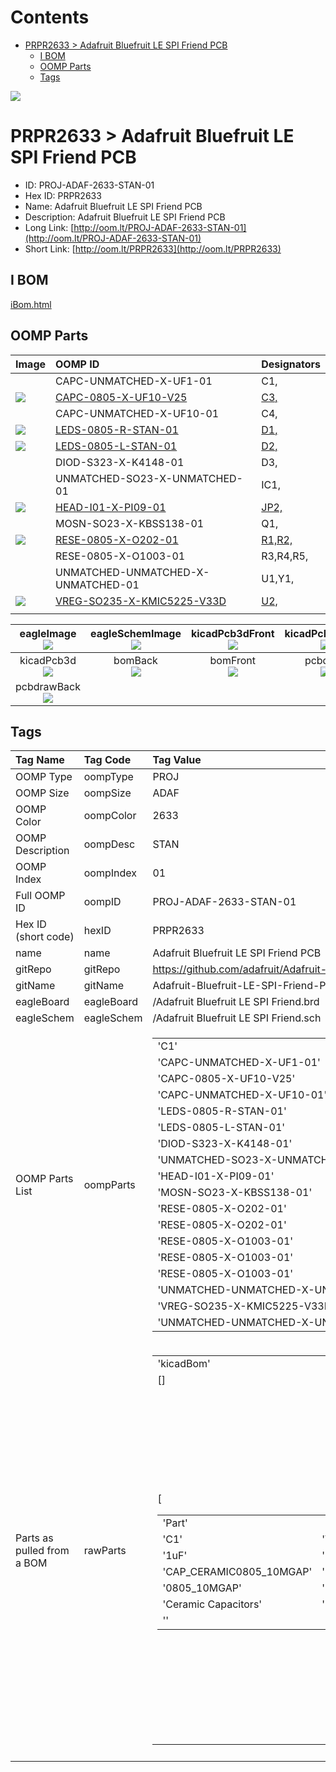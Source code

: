 



Contents
========

* [PRPR2633 > Adafruit Bluefruit LE SPI Friend PCB](#prpr2633--adafruit-bluefruit-le-spi-friend-pcb)
	* [I BOM](#i-bom)
	* [OOMP Parts](#oomp-parts)
	* [Tags](#tags)
  
![][im]
# PRPR2633 > Adafruit Bluefruit LE SPI Friend PCB

- ID: PROJ-ADAF-2633-STAN-01
- Hex ID: PRPR2633
- Name: Adafruit Bluefruit LE SPI Friend PCB
- Description: Adafruit Bluefruit LE SPI Friend PCB
- Long Link: [http://oom.lt/PROJ-ADAF-2633-STAN-01](http://oom.lt/PROJ-ADAF-2633-STAN-01)
- Short Link: [http://oom.lt/PRPR2633](http://oom.lt/PRPR2633)

## I BOM
  
[iBom.html](https://htmlpreview.github.io/?https://github.com/oomlout/oomlout_OOMP_projects/blob/main/PROJ/ADAF/2633/STAN/01ibom.html)
## OOMP Parts
  

|Image|OOMP ID|Designators|
| :--- | :--- | :--- |
|![]()|CAPC-UNMATCHED-X-UF1-01|C1,|
|[![](https://raw.githubusercontent.com/oomlout/oomlout_OOMP_parts_V2/CAPC/0805/X/UF10/V25/main/image_140.jpg)](https://github.com/oomlout/oomlout_OOMP_parts_V2/CAPC/0805/X/UF10/V25/tree/main/)|[CAPC-0805-X-UF10-V25](https://github.com/oomlout/oomlout_OOMP_parts_V2/CAPC/0805/X/UF10/V25/tree/main/)|[C3,](https://github.com/oomlout/oomlout_OOMP_parts_V2/CAPC/0805/X/UF10/V25/tree/main/)|
|![]()|CAPC-UNMATCHED-X-UF10-01|C4,|
|[![](https://raw.githubusercontent.com/oomlout/oomlout_OOMP_parts_V2/LEDS/0805/R/STAN/01/main/image_140.jpg)](https://github.com/oomlout/oomlout_OOMP_parts_V2/LEDS/0805/R/STAN/01/tree/main/)|[LEDS-0805-R-STAN-01](https://github.com/oomlout/oomlout_OOMP_parts_V2/LEDS/0805/R/STAN/01/tree/main/)|[D1,](https://github.com/oomlout/oomlout_OOMP_parts_V2/LEDS/0805/R/STAN/01/tree/main/)|
|[![](https://raw.githubusercontent.com/oomlout/oomlout_OOMP_parts_V2/LEDS/0805/L/STAN/01/main/image_140.jpg)](https://github.com/oomlout/oomlout_OOMP_parts_V2/LEDS/0805/L/STAN/01/tree/main/)|[LEDS-0805-L-STAN-01](https://github.com/oomlout/oomlout_OOMP_parts_V2/LEDS/0805/L/STAN/01/tree/main/)|[D2,](https://github.com/oomlout/oomlout_OOMP_parts_V2/LEDS/0805/L/STAN/01/tree/main/)|
|![]()|DIOD-S323-X-K4148-01|D3,|
|![]()|UNMATCHED-SO23-X-UNMATCHED-01|IC1,|
|[![](https://raw.githubusercontent.com/oomlout/oomlout_OOMP_parts_V2/HEAD/I01/X/PI09/01/main/image_140.jpg)](https://github.com/oomlout/oomlout_OOMP_parts_V2/HEAD/I01/X/PI09/01/tree/main/)|[HEAD-I01-X-PI09-01](https://github.com/oomlout/oomlout_OOMP_parts_V2/HEAD/I01/X/PI09/01/tree/main/)|[JP2,](https://github.com/oomlout/oomlout_OOMP_parts_V2/HEAD/I01/X/PI09/01/tree/main/)|
|![]()|MOSN-SO23-X-KBSS138-01|Q1,|
|[![](https://raw.githubusercontent.com/oomlout/oomlout_OOMP_parts_V2/RESE/0805/X/O202/01/main/image_140.jpg)](https://github.com/oomlout/oomlout_OOMP_parts_V2/RESE/0805/X/O202/01/tree/main/)|[RESE-0805-X-O202-01](https://github.com/oomlout/oomlout_OOMP_parts_V2/RESE/0805/X/O202/01/tree/main/)|[R1,R2,](https://github.com/oomlout/oomlout_OOMP_parts_V2/RESE/0805/X/O202/01/tree/main/)|
|![]()|RESE-0805-X-O1003-01|R3,R4,R5,|
|![]()|UNMATCHED-UNMATCHED-X-UNMATCHED-01|U1,Y1,|
|[![](https://raw.githubusercontent.com/oomlout/oomlout_OOMP_parts_V2/VREG/SO235/X/KMIC5225/V33D/main/image_140.jpg)](https://github.com/oomlout/oomlout_OOMP_parts_V2/VREG/SO235/X/KMIC5225/V33D/tree/main/)|[VREG-SO235-X-KMIC5225-V33D](https://github.com/oomlout/oomlout_OOMP_parts_V2/VREG/SO235/X/KMIC5225/V33D/tree/main/)|[U2,](https://github.com/oomlout/oomlout_OOMP_parts_V2/VREG/SO235/X/KMIC5225/V33D/tree/main/)|
||||
  

|eagleImage<br>[![](https://raw.githubusercontent.com/oomlout/oomlout_OOMP_projects_V2/PROJ/ADAF/2633/STAN/01/main/eagleImage_140.png)](https://github.com/oomlout/oomlout_OOMP_projects_V2/PROJ/ADAF/2633/STAN/01/tree/main/eagleImage.png)|eagleSchemImage<br>[![](https://raw.githubusercontent.com/oomlout/oomlout_OOMP_projects_V2/PROJ/ADAF/2633/STAN/01/main/eagleSchemImage_140.png)](https://github.com/oomlout/oomlout_OOMP_projects_V2/PROJ/ADAF/2633/STAN/01/tree/main/eagleSchemImage.png)|kicadPcb3dFront<br>[![](https://raw.githubusercontent.com/oomlout/oomlout_OOMP_projects_V2/PROJ/ADAF/2633/STAN/01/main/kicadPcb3dFront_140.png)](https://github.com/oomlout/oomlout_OOMP_projects_V2/PROJ/ADAF/2633/STAN/01/tree/main/kicadPcb3dFront.png)|kicadPcb3dBack<br>[![](https://raw.githubusercontent.com/oomlout/oomlout_OOMP_projects_V2/PROJ/ADAF/2633/STAN/01/main/kicadPcb3dBack_140.png)](https://github.com/oomlout/oomlout_OOMP_projects_V2/PROJ/ADAF/2633/STAN/01/tree/main/kicadPcb3dBack.png)|
| :---: | :---: | :---: | :---: |
|kicadPcb3d<br>[![](https://raw.githubusercontent.com/oomlout/oomlout_OOMP_projects_V2/PROJ/ADAF/2633/STAN/01/main/kicadPcb3d_140.png)](https://github.com/oomlout/oomlout_OOMP_projects_V2/PROJ/ADAF/2633/STAN/01/tree/main/kicadPcb3d.png)|bomBack<br>[![](https://raw.githubusercontent.com/oomlout/oomlout_OOMP_projects_V2/PROJ/ADAF/2633/STAN/01/main/bomBack_140.png)](https://github.com/oomlout/oomlout_OOMP_projects_V2/PROJ/ADAF/2633/STAN/01/tree/main/bomBack.png)|bomFront<br>[![](https://raw.githubusercontent.com/oomlout/oomlout_OOMP_projects_V2/PROJ/ADAF/2633/STAN/01/main/bomFront_140.png)](https://github.com/oomlout/oomlout_OOMP_projects_V2/PROJ/ADAF/2633/STAN/01/tree/main/bomFront.png)|pcbdraw<br>[![](https://raw.githubusercontent.com/oomlout/oomlout_OOMP_projects_V2/PROJ/ADAF/2633/STAN/01/main/pcbdraw_140.png)](https://github.com/oomlout/oomlout_OOMP_projects_V2/PROJ/ADAF/2633/STAN/01/tree/main/pcbdraw.svg)|
|pcbdrawBack<br>[![](https://raw.githubusercontent.com/oomlout/oomlout_OOMP_projects_V2/PROJ/ADAF/2633/STAN/01/main/pcbdrawBack_140.png)](https://github.com/oomlout/oomlout_OOMP_projects_V2/PROJ/ADAF/2633/STAN/01/tree/main/pcbdrawBack.svg)||||

## Tags
  

|Tag Name|Tag Code|Tag Value|
| :--- | :--- | :--- |
|OOMP Type|oompType|PROJ|
|OOMP Size|oompSize|ADAF|
|OOMP Color|oompColor|2633|
|OOMP Description|oompDesc|STAN|
|OOMP Index|oompIndex|01|
|Full OOMP ID|oompID|PROJ-ADAF-2633-STAN-01|
|Hex ID (short code)|hexID|PRPR2633|
|name|name|Adafruit Bluefruit LE SPI Friend PCB|
|gitRepo|gitRepo|https://github.com/adafruit/Adafruit-Bluefruit-LE-SPI-Friend-PCB|
|gitName|gitName|Adafruit-Bluefruit-LE-SPI-Friend-PCB|
|eagleBoard|eagleBoard|/Adafruit Bluefruit LE SPI Friend.brd|
|eagleSchem|eagleSchem|/Adafruit Bluefruit LE SPI Friend.sch|
|OOMP Parts List|oompParts|<table><tr><td>'C1'</td></tr><tr><td> 'CAPC-UNMATCHED-X-UF1-01'</td><td> 'C3'</td></tr><tr><td> 'CAPC-0805-X-UF10-V25'</td><td> 'C4'</td></tr><tr><td> 'CAPC-UNMATCHED-X-UF10-01'</td><td> 'D1'</td></tr><tr><td> 'LEDS-0805-R-STAN-01'</td><td> 'D2'</td></tr><tr><td> 'LEDS-0805-L-STAN-01'</td><td> 'D3'</td></tr><tr><td> 'DIOD-S323-X-K4148-01'</td><td> 'IC1'</td></tr><tr><td> 'UNMATCHED-SO23-X-UNMATCHED-01'</td><td> 'JP2'</td></tr><tr><td> 'HEAD-I01-X-PI09-01'</td><td> 'Q1'</td></tr><tr><td> 'MOSN-SO23-X-KBSS138-01'</td><td> 'R1'</td></tr><tr><td> 'RESE-0805-X-O202-01'</td><td> 'R2'</td></tr><tr><td> 'RESE-0805-X-O202-01'</td><td> 'R3'</td></tr><tr><td> 'RESE-0805-X-O1003-01'</td><td> 'R4'</td></tr><tr><td> 'RESE-0805-X-O1003-01'</td><td> 'R5'</td></tr><tr><td> 'RESE-0805-X-O1003-01'</td><td> 'U1'</td></tr><tr><td> 'UNMATCHED-UNMATCHED-X-UNMATCHED-01'</td><td> 'U2'</td></tr><tr><td> 'VREG-SO235-X-KMIC5225-V33D'</td><td> 'Y1'</td></tr><tr><td> 'UNMATCHED-UNMATCHED-X-UNMATCHED-01'</td></tr></table>|
|Parts as pulled from a BOM|rawParts|<table><tr><td>'kicadBom'</td></tr><tr><td> []</td><td> 'eagleBom'</td></tr><tr><td> [<table><tr><td>'Part'</td></tr><tr><td> 'C1'</td><td> 'Value'</td></tr><tr><td> '1uF'</td><td> 'Device'</td></tr><tr><td> 'CAP_CERAMIC0805_10MGAP'</td><td> 'Package'</td></tr><tr><td> '0805_10MGAP'</td><td> 'Description'</td></tr><tr><td> 'Ceramic Capacitors'</td><td> 'BOM'</td></tr><tr><td> ''</td></tr></table></td><td> <table><tr><td>'Part'</td></tr><tr><td> 'C3'</td><td> 'Value'</td></tr><tr><td> '10uF'</td><td> 'Device'</td></tr><tr><td> 'CAP_CERAMIC0805-NOOUTLINE'</td><td> 'Package'</td></tr><tr><td> '0805-NO'</td><td> 'Description'</td></tr><tr><td> 'Ceramic Capacitors'</td><td> 'BOM'</td></tr><tr><td> ''</td></tr></table></td><td> <table><tr><td>'Part'</td></tr><tr><td> 'C4'</td><td> 'Value'</td></tr><tr><td> '10uF'</td><td> 'Device'</td></tr><tr><td> 'CAP_CERAMIC0805_10MGAP'</td><td> 'Package'</td></tr><tr><td> '0805_10MGAP'</td><td> 'Description'</td></tr><tr><td> 'Ceramic Capacitors'</td><td> 'BOM'</td></tr><tr><td> ''</td></tr></table></td><td> <table><tr><td>'Part'</td></tr><tr><td> 'D1'</td><td> 'Value'</td></tr><tr><td> 'RED'</td><td> 'Device'</td></tr><tr><td> 'LED0805_NOOUTLINE'</td><td> 'Package'</td></tr><tr><td> 'CHIPLED_0805_NOOUTLINE'</td><td> 'Description'</td></tr><tr><td> 'LED'</td><td> 'BOM'</td></tr><tr><td> ''</td></tr></table></td><td> <table><tr><td>'Part'</td></tr><tr><td> 'D2'</td><td> 'Value'</td></tr><tr><td> 'BLUE'</td><td> 'Device'</td></tr><tr><td> 'LED0805_NOOUTLINE'</td><td> 'Package'</td></tr><tr><td> 'CHIPLED_0805_NOOUTLINE'</td><td> 'Description'</td></tr><tr><td> 'LED'</td><td> 'BOM'</td></tr><tr><td> ''</td></tr></table></td><td> <table><tr><td>'Part'</td></tr><tr><td> 'D3'</td><td> 'Value'</td></tr><tr><td> '1N4148'</td><td> 'Device'</td></tr><tr><td> 'DIODESOD-323'</td><td> 'Package'</td></tr><tr><td> 'SOD-323'</td><td> 'Description'</td></tr><tr><td> 'Diode'</td><td> 'BOM'</td></tr><tr><td> ''</td></tr></table></td><td> <table><tr><td>'Part'</td></tr><tr><td> 'FID1'</td><td> 'Value'</td></tr><tr><td> 'FIDUCIAL'</td><td> 'Device'</td></tr><tr><td> 'FIDUCIAL'</td><td> 'Package'</td></tr><tr><td> 'FIDUCIAL_1MM'</td><td> 'Description'</td></tr><tr><td> 'Fiducial Alignment Points'</td><td> 'BOM'</td></tr><tr><td> 'EXCLUDE'</td></tr></table></td><td> <table><tr><td>'Part'</td></tr><tr><td> 'FID3'</td><td> 'Value'</td></tr><tr><td> 'FIDUCIAL'</td><td> 'Device'</td></tr><tr><td> 'FIDUCIAL'</td><td> 'Package'</td></tr><tr><td> 'FIDUCIAL_1MM'</td><td> 'Description'</td></tr><tr><td> 'Fiducial Alignment Points'</td><td> 'BOM'</td></tr><tr><td> 'EXCLUDE'</td></tr></table></td><td> <table><tr><td>'Part'</td></tr><tr><td> 'IC1'</td><td> 'Value'</td></tr><tr><td> '74LVC2G34DBVR'</td><td> 'Device'</td></tr><tr><td> '74LVC2G34DBVR'</td><td> 'Package'</td></tr><tr><td> 'SOT23-6'</td><td> 'Description'</td></tr><tr><td> ''</td><td> 'BOM'</td></tr><tr><td> ''</td></tr></table></td><td> <table><tr><td>'Part'</td></tr><tr><td> 'JP2'</td><td> 'Value'</td></tr><tr><td> ''</td><td> 'Device'</td></tr><tr><td> 'HEADER-1X970MIL'</td><td> 'Package'</td></tr><tr><td> '1X09_ROUND_70'</td><td> 'Description'</td></tr><tr><td> 'PIN HEADER'</td><td> 'BOM'</td></tr><tr><td> ''</td></tr></table></td><td> <table><tr><td>'Part'</td></tr><tr><td> 'Q1'</td><td> 'Value'</td></tr><tr><td> 'BSS138'</td><td> 'Device'</td></tr><tr><td> 'MOSFET-NWIDE'</td><td> 'Package'</td></tr><tr><td> 'SOT23-WIDE@1'</td><td> 'Description'</td></tr><tr><td> 'N-Channel Mosfet'</td><td> 'BOM'</td></tr><tr><td> ''</td></tr></table></td><td> <table><tr><td>'Part'</td></tr><tr><td> 'R1'</td><td> 'Value'</td></tr><tr><td> '2K'</td><td> 'Device'</td></tr><tr><td> 'RESISTOR_0805MP'</td><td> 'Package'</td></tr><tr><td> '_0805MP'</td><td> 'Description'</td></tr><tr><td> 'Resistors'</td><td> 'BOM'</td></tr><tr><td> ''</td></tr></table></td><td> <table><tr><td>'Part'</td></tr><tr><td> 'R2'</td><td> 'Value'</td></tr><tr><td> '2K'</td><td> 'Device'</td></tr><tr><td> 'RESISTOR_0805MP'</td><td> 'Package'</td></tr><tr><td> '_0805MP'</td><td> 'Description'</td></tr><tr><td> 'Resistors'</td><td> 'BOM'</td></tr><tr><td> ''</td></tr></table></td><td> <table><tr><td>'Part'</td></tr><tr><td> 'R3'</td><td> 'Value'</td></tr><tr><td> '100K'</td><td> 'Device'</td></tr><tr><td> 'RESISTOR0805_NOOUTLINE'</td><td> 'Package'</td></tr><tr><td> '0805-NO'</td><td> 'Description'</td></tr><tr><td> 'Resistors'</td><td> 'BOM'</td></tr><tr><td> ''</td></tr></table></td><td> <table><tr><td>'Part'</td></tr><tr><td> 'R4'</td><td> 'Value'</td></tr><tr><td> '100K'</td><td> 'Device'</td></tr><tr><td> 'RESISTOR0805_NOOUTLINE'</td><td> 'Package'</td></tr><tr><td> '0805-NO'</td><td> 'Description'</td></tr><tr><td> 'Resistors'</td><td> 'BOM'</td></tr><tr><td> ''</td></tr></table></td><td> <table><tr><td>'Part'</td></tr><tr><td> 'R5'</td><td> 'Value'</td></tr><tr><td> '100K'</td><td> 'Device'</td></tr><tr><td> 'RESISTOR_0805MP'</td><td> 'Package'</td></tr><tr><td> '_0805MP'</td><td> 'Description'</td></tr><tr><td> 'Resistors'</td><td> 'BOM'</td></tr><tr><td> ''</td></tr></table></td><td> <table><tr><td>'Part'</td></tr><tr><td> 'TP1'</td><td> 'Value'</td></tr><tr><td> 'SWCLK'</td><td> 'Device'</td></tr><tr><td> 'TESTPOINT1.5X2.0MM_NOCREAM'</td><td> 'Package'</td></tr><tr><td> 'PAD-1.5X2.0'</td><td> 'Description'</td></tr><tr><td> 'Test Point'</td><td> 'BOM'</td></tr><tr><td> ''</td></tr></table></td><td> <table><tr><td>'Part'</td></tr><tr><td> 'TP2'</td><td> 'Value'</td></tr><tr><td> 'SWDIO'</td><td> 'Device'</td></tr><tr><td> 'TESTPOINT1.5X2.0MM_NOCREAM'</td><td> 'Package'</td></tr><tr><td> 'PAD-1.5X2.0'</td><td> 'Description'</td></tr><tr><td> 'Test Point'</td><td> 'BOM'</td></tr><tr><td> ''</td></tr></table></td><td> <table><tr><td>'Part'</td></tr><tr><td> 'TP3'</td><td> 'Value'</td></tr><tr><td> 'FCTRST'</td><td> 'Device'</td></tr><tr><td> 'TESTPOINT1.5X2.0MM_NOCREAM'</td><td> 'Package'</td></tr><tr><td> 'PAD-1.5X2.0'</td><td> 'Description'</td></tr><tr><td> 'Test Point'</td><td> 'BOM'</td></tr><tr><td> ''</td></tr></table></td><td> <table><tr><td>'Part'</td></tr><tr><td> 'U$28'</td><td> 'Value'</td></tr><tr><td> 'MOUNTINGHOLE2.5'</td><td> 'Device'</td></tr><tr><td> 'MOUNTINGHOLE2.5'</td><td> 'Package'</td></tr><tr><td> 'MOUNTINGHOLE_2.5_PLATED'</td><td> 'Description'</td></tr><tr><td> 'Mounting Hole'</td><td> 'BOM'</td></tr><tr><td> 'EXCLUDE'</td></tr></table></td><td> <table><tr><td>'Part'</td></tr><tr><td> 'U$29'</td><td> 'Value'</td></tr><tr><td> 'MOUNTINGHOLE2.5'</td><td> 'Device'</td></tr><tr><td> 'MOUNTINGHOLE2.5'</td><td> 'Package'</td></tr><tr><td> 'MOUNTINGHOLE_2.5_PLATED'</td><td> 'Description'</td></tr><tr><td> 'Mounting Hole'</td><td> 'BOM'</td></tr><tr><td> 'EXCLUDE'</td></tr></table></td><td> <table><tr><td>'Part'</td></tr><tr><td> 'U1'</td><td> 'Value'</td></tr><tr><td> '32KB NRF51822'</td><td> 'Device'</td></tr><tr><td> 'NRF51822_MODULE_MDBT40'</td><td> 'Package'</td></tr><tr><td> 'BLE_MODULE_RAYTAC_MDBT40'</td><td> 'Description'</td></tr><tr><td> 'nRF51822 Bluetooth Low Energy Module'</td><td> 'BOM'</td></tr><tr><td> ''</td></tr></table></td><td> <table><tr><td>'Part'</td></tr><tr><td> 'U2'</td><td> 'Value'</td></tr><tr><td> 'MIC5225-3.3'</td><td> 'Device'</td></tr><tr><td> 'VREG_SOT23-5'</td><td> 'Package'</td></tr><tr><td> 'SOT23-5'</td><td> 'Description'</td></tr><tr><td> 'SOT23-5 Fixed Voltage Regulators'</td><td> 'BOM'</td></tr><tr><td> ''</td></tr></table></td><td> <table><tr><td>'Part'</td></tr><tr><td> 'VTREF'</td><td> 'Value'</td></tr><tr><td> 'THREEV'</td><td> 'Device'</td></tr><tr><td> 'TESTPOINT1.5X2.0MM_NOCREAM'</td><td> 'Package'</td></tr><tr><td> 'PAD-1.5X2.0'</td><td> 'Description'</td></tr><tr><td> 'Test Point'</td><td> 'BOM'</td></tr><tr><td> ''</td></tr></table></td><td> <table><tr><td>'Part'</td></tr><tr><td> 'Y1'</td><td> 'Value'</td></tr><tr><td> '32.768kHz (535-9166-2-ND)'</td><td> 'Device'</td></tr><tr><td> 'CRYSTAL2.0X6.0_32.768'</td><td> 'Package'</td></tr><tr><td> 'CRYSTAL_CYL_2X6MM_SMT'</td><td> 'Description'</td></tr><tr><td> 'Crystals'</td><td> 'BOM'</td></tr><tr><td> ''</td></tr></table>]</td></tr></table>|
||||



[im]: kicadPcb3d_450.png

